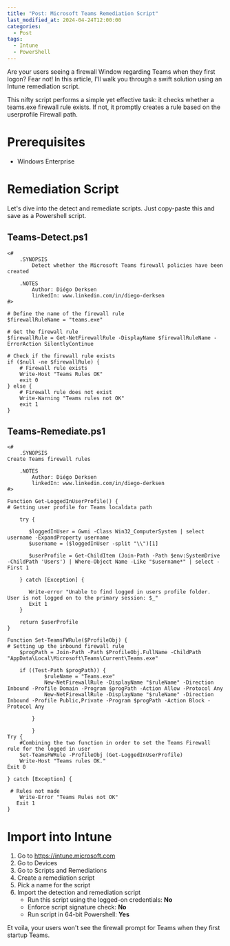 ```yaml
---
title: "Post: Microsoft Teams Remediation Script"
last_modified_at: 2024-04-24T12:00:00
categories:
  - Post
tags:
  - Intune
  - PowerShell
---
```


Are your users seeing a firewall Window regarding Teams when they first logon? Fear not! In this article, I'll walk you through a swift solution using an Intune remediation script.


This nifty script performs a simple yet effective task: it checks whether a teams.exe firewall rule exists. If not, it promptly creates a rule based on the userprofile Firewall path.

# Prerequisites
- Windows Enterprise


# Remediation Script

Let's dive into the detect and remediate scripts. Just copy-paste this and save as a Powershell script.

## Teams-Detect.ps1

```
<#
    .SYNOPSIS
        Detect whether the Microsoft Teams firewall policies have been created

    .NOTES
        Author: Diégo Derksen
        linkedIn: www.linkedin.com/in/diego-derksen
#>

# Define the name of the firewall rule
$firewallRuleName = "teams.exe"

# Get the firewall rule
$firewallRule = Get-NetFirewallRule -DisplayName $firewallRuleName -ErrorAction SilentlyContinue

# Check if the firewall rule exists
if ($null -ne $firewallRule) {
    # Firewall rule exists
    Write-Host "Teams Rules OK"
    exit 0
} else {
    # Firewall rule does not exist
    Write-Warning "Teams rules not OK"
    exit 1
}
```

## Teams-Remediate.ps1

```
<#
    .SYNOPSIS
Create Teams firewall rules

    .NOTES
        Author: Diégo Derksen
        linkedIn: www.linkedin.com/in/diego-derksen
#>

Function Get-LoggedInUserProfile() {
# Getting user profile for Teams localdata path

    try {
    
       $loggedInUser = Gwmi -Class Win32_ComputerSystem | select username -ExpandProperty username
       $username = ($loggedInUser -split "\\")[1]

       $userProfile = Get-ChildItem (Join-Path -Path $env:SystemDrive -ChildPath 'Users') | Where-Object Name -Like "$username*" | select -First 1
       
    } catch [Exception] {
    
       Write-error "Unable to find logged in users profile folder. User is not logged on to the primary session: $_"
       Exit 1
    }

    return $userProfile
}

Function Set-TeamsFWRule($ProfileObj) {
# Setting up the inbound firewall rule
    $progPath = Join-Path -Path $ProfileObj.FullName -ChildPath "AppData\Local\Microsoft\Teams\Current\Teams.exe"

    if ((Test-Path $progPath)) {
            $ruleName = "Teams.exe"
            New-NetFirewallRule -DisplayName "$ruleName" -Direction Inbound -Profile Domain -Program $progPath -Action Allow -Protocol Any
            New-NetFirewallRule -DisplayName "$ruleName" -Direction Inbound -Profile Public,Private -Program $progPath -Action Block -Protocol Any

        }             
            
        }
Try {
    #Combining the two function in order to set the Teams Firewall rule for the logged in user
    Set-TeamsFWRule -ProfileObj (Get-LoggedInUserProfile)
    Write-Host "Teams rules OK."
Exit 0

} catch [Exception] {
    
 # Rules not made
    Write-Error "Teams Rules not OK"
   Exit 1
}

```

# Import into Intune

1. Go to https://intune.microsoft.com
1. Go to Devices
1. Go to Scripts and Remediations
1. Create a remediation script
1. Pick a name for the script
1. Import the detection and remediation script
    - Run this script using the logged-on credentials: **No**
    - Enforce script signature check: **No**
    - Run script in 64-bit Powershell: **Yes**

Et voila, your users won't see the firewall prompt for Teams when they first startup Teams.